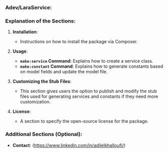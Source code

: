### Adev/LaraService:

### Explanation of the Sections:

1. **Installation**: 
   - Instructions on how to install the package via Composer.

2. **Usage**:
   - **`make:service` Command**: Explains how to create a service class.
   - **`make:constant` Command**: Explains how to generate constants based on model fields and update the model file.

3. **Customizing the Stub Files**: 
   - This section gives users the option to publish and modify the stub files used for generating services and constants if they need more customization.

4. **License**: 
   - A section to specify the open-source license for the package.

### Additional Sections (Optional):

- **Contact**: (https://www.linkedin.com/in/adilelkhalloufi/)
